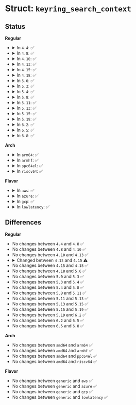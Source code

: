 # Struct: <code>keyring_search_context</code>

## Status
<b>Regular</b>
<ul>
<li>
<details>
<summary>In <code>4.4</code>: ✅</summary>

```c
struct keyring_search_context {
    struct keyring_index_key index_key;
    const struct cred *cred;
    struct key_match_data match_data;
    unsigned int flags;
    int (*iterator)(const void *, void *);
    int skipped_ret;
    bool possessed;
    key_ref_t result;
    struct timespec now;
};
```
</details>
</li>
<li>
<details>
<summary>In <code>4.8</code>: ✅</summary>

```c
struct keyring_search_context {
    struct keyring_index_key index_key;
    const struct cred *cred;
    struct key_match_data match_data;
    unsigned int flags;
    int (*iterator)(const void *, void *);
    int skipped_ret;
    bool possessed;
    key_ref_t result;
    struct timespec now;
};
```
</details>
</li>
<li>
<details>
<summary>In <code>4.10</code>: ✅</summary>

```c
struct keyring_search_context {
    struct keyring_index_key index_key;
    const struct cred *cred;
    struct key_match_data match_data;
    unsigned int flags;
    int (*iterator)(const void *, void *);
    int skipped_ret;
    bool possessed;
    key_ref_t result;
    struct timespec now;
};
```
</details>
</li>
<li>
<details>
<summary>In <code>4.13</code>: ✅</summary>

```c
struct keyring_search_context {
    struct keyring_index_key index_key;
    const struct cred *cred;
    struct key_match_data match_data;
    unsigned int flags;
    int (*iterator)(const void *, void *);
    int skipped_ret;
    bool possessed;
    key_ref_t result;
    struct timespec now;
};
```
</details>
</li>
<li>
<details>
<summary>In <code>4.15</code>: ✅</summary>

```c
struct keyring_search_context {
    struct keyring_index_key index_key;
    const struct cred *cred;
    struct key_match_data match_data;
    unsigned int flags;
    int (*iterator)(const void *, void *);
    int skipped_ret;
    bool possessed;
    key_ref_t result;
    time64_t now;
};
```
</details>
</li>
<li>
<details>
<summary>In <code>4.18</code>: ✅</summary>

```c
struct keyring_search_context {
    struct keyring_index_key index_key;
    const struct cred *cred;
    struct key_match_data match_data;
    unsigned int flags;
    int (*iterator)(const void *, void *);
    int skipped_ret;
    bool possessed;
    key_ref_t result;
    time64_t now;
};
```
</details>
</li>
<li>
<details>
<summary>In <code>5.0</code>: ✅</summary>

```c
struct keyring_search_context {
    struct keyring_index_key index_key;
    const struct cred *cred;
    struct key_match_data match_data;
    unsigned int flags;
    int (*iterator)(const void *, void *);
    int skipped_ret;
    bool possessed;
    key_ref_t result;
    time64_t now;
};
```
</details>
</li>
<li>
<details>
<summary>In <code>5.3</code>: ✅</summary>

```c
struct keyring_search_context {
    struct keyring_index_key index_key;
    const struct cred *cred;
    struct key_match_data match_data;
    unsigned int flags;
    int (*iterator)(const void *, void *);
    int skipped_ret;
    bool possessed;
    key_ref_t result;
    time64_t now;
};
```
</details>
</li>
<li>
<details>
<summary>In <code>5.4</code>: ✅</summary>

```c
struct keyring_search_context {
    struct keyring_index_key index_key;
    const struct cred *cred;
    struct key_match_data match_data;
    unsigned int flags;
    int (*iterator)(const void *, void *);
    int skipped_ret;
    bool possessed;
    key_ref_t result;
    time64_t now;
};
```
</details>
</li>
<li>
<details>
<summary>In <code>5.8</code>: ✅</summary>

```c
struct keyring_search_context {
    struct keyring_index_key index_key;
    const struct cred *cred;
    struct key_match_data match_data;
    unsigned int flags;
    int (*iterator)(const void *, void *);
    int skipped_ret;
    bool possessed;
    key_ref_t result;
    time64_t now;
};
```
</details>
</li>
<li>
<details>
<summary>In <code>5.11</code>: ✅</summary>

```c
struct keyring_search_context {
    struct keyring_index_key index_key;
    const struct cred *cred;
    struct key_match_data match_data;
    unsigned int flags;
    int (*iterator)(const void *, void *);
    int skipped_ret;
    bool possessed;
    key_ref_t result;
    time64_t now;
};
```
</details>
</li>
<li>
<details>
<summary>In <code>5.13</code>: ✅</summary>

```c
struct keyring_search_context {
    struct keyring_index_key index_key;
    const struct cred *cred;
    struct key_match_data match_data;
    unsigned int flags;
    int (*iterator)(const void *, void *);
    int skipped_ret;
    bool possessed;
    key_ref_t result;
    time64_t now;
};
```
</details>
</li>
<li>
<details>
<summary>In <code>5.15</code>: ✅</summary>

```c
struct keyring_search_context {
    struct keyring_index_key index_key;
    const struct cred *cred;
    struct key_match_data match_data;
    unsigned int flags;
    int (*iterator)(const void *, void *);
    int skipped_ret;
    bool possessed;
    key_ref_t result;
    time64_t now;
};
```
</details>
</li>
<li>
<details>
<summary>In <code>5.19</code>: ✅</summary>

```c
struct keyring_search_context {
    struct keyring_index_key index_key;
    const struct cred *cred;
    struct key_match_data match_data;
    unsigned int flags;
    int (*iterator)(const void *, void *);
    int skipped_ret;
    bool possessed;
    key_ref_t result;
    time64_t now;
};
```
</details>
</li>
<li>
<details>
<summary>In <code>6.2</code>: ✅</summary>

```c
struct keyring_search_context {
    struct keyring_index_key index_key;
    const struct cred *cred;
    struct key_match_data match_data;
    unsigned int flags;
    int (*iterator)(const void *, void *);
    int skipped_ret;
    bool possessed;
    key_ref_t result;
    time64_t now;
};
```
</details>
</li>
<li>
<details>
<summary>In <code>6.5</code>: ✅</summary>

```c
struct keyring_search_context {
    struct keyring_index_key index_key;
    const struct cred *cred;
    struct key_match_data match_data;
    unsigned int flags;
    int (*iterator)(const void *, void *);
    int skipped_ret;
    bool possessed;
    key_ref_t result;
    time64_t now;
};
```
</details>
</li>
<li>
<details>
<summary>In <code>6.8</code>: ✅</summary>

```c
struct keyring_search_context {
    struct keyring_index_key index_key;
    const struct cred *cred;
    struct key_match_data match_data;
    unsigned int flags;
    int (*iterator)(const void *, void *);
    int skipped_ret;
    bool possessed;
    key_ref_t result;
    time64_t now;
};
```
</details>
</li>
</ul>
<b>Arch</b>
<ul>
<li>
<details>
<summary>In <code>arm64</code>: ✅</summary>

```c
struct keyring_search_context {
    struct keyring_index_key index_key;
    const struct cred *cred;
    struct key_match_data match_data;
    unsigned int flags;
    int (*iterator)(const void *, void *);
    int skipped_ret;
    bool possessed;
    key_ref_t result;
    time64_t now;
};
```
</details>
</li>
<li>
<details>
<summary>In <code>armhf</code>: ✅</summary>

```c
struct keyring_search_context {
    struct keyring_index_key index_key;
    const struct cred *cred;
    struct key_match_data match_data;
    unsigned int flags;
    int (*iterator)(const void *, void *);
    int skipped_ret;
    bool possessed;
    key_ref_t result;
    time64_t now;
};
```
</details>
</li>
<li>
<details>
<summary>In <code>ppc64el</code>: ✅</summary>

```c
struct keyring_search_context {
    struct keyring_index_key index_key;
    const struct cred *cred;
    struct key_match_data match_data;
    unsigned int flags;
    int (*iterator)(const void *, void *);
    int skipped_ret;
    bool possessed;
    key_ref_t result;
    time64_t now;
};
```
</details>
</li>
<li>
<details>
<summary>In <code>riscv64</code>: ✅</summary>

```c
struct keyring_search_context {
    struct keyring_index_key index_key;
    const struct cred *cred;
    struct key_match_data match_data;
    unsigned int flags;
    int (*iterator)(const void *, void *);
    int skipped_ret;
    bool possessed;
    key_ref_t result;
    time64_t now;
};
```
</details>
</li>
</ul>
<b>Flavor</b>
<ul>
<li>
<details>
<summary>In <code>aws</code>: ✅</summary>

```c
struct keyring_search_context {
    struct keyring_index_key index_key;
    const struct cred *cred;
    struct key_match_data match_data;
    unsigned int flags;
    int (*iterator)(const void *, void *);
    int skipped_ret;
    bool possessed;
    key_ref_t result;
    time64_t now;
};
```
</details>
</li>
<li>
<details>
<summary>In <code>azure</code>: ✅</summary>

```c
struct keyring_search_context {
    struct keyring_index_key index_key;
    const struct cred *cred;
    struct key_match_data match_data;
    unsigned int flags;
    int (*iterator)(const void *, void *);
    int skipped_ret;
    bool possessed;
    key_ref_t result;
    time64_t now;
};
```
</details>
</li>
<li>
<details>
<summary>In <code>gcp</code>: ✅</summary>

```c
struct keyring_search_context {
    struct keyring_index_key index_key;
    const struct cred *cred;
    struct key_match_data match_data;
    unsigned int flags;
    int (*iterator)(const void *, void *);
    int skipped_ret;
    bool possessed;
    key_ref_t result;
    time64_t now;
};
```
</details>
</li>
<li>
<details>
<summary>In <code>lowlatency</code>: ✅</summary>

```c
struct keyring_search_context {
    struct keyring_index_key index_key;
    const struct cred *cred;
    struct key_match_data match_data;
    unsigned int flags;
    int (*iterator)(const void *, void *);
    int skipped_ret;
    bool possessed;
    key_ref_t result;
    time64_t now;
};
```
</details>
</li>
</ul>

## Differences
<b>Regular</b>
<ul>
<li>
No changes between <code>4.4</code> and <code>4.8</code> ✅
</li>
<li>
No changes between <code>4.8</code> and <code>4.10</code> ✅
</li>
<li>
No changes between <code>4.10</code> and <code>4.13</code> ✅
</li>
<li>
<details>
<summary>Changed between <code>4.13</code> and <code>4.15</code> ⚠️</summary>
<ul>
<li>
<b>Field type changed. </b>
<code>struct timespec now</code> ➡️ <code>time64_t now</code>
</li>
</ul>
</details>
</li>
<li>
No changes between <code>4.15</code> and <code>4.18</code> ✅
</li>
<li>
No changes between <code>4.18</code> and <code>5.0</code> ✅
</li>
<li>
No changes between <code>5.0</code> and <code>5.3</code> ✅
</li>
<li>
No changes between <code>5.3</code> and <code>5.4</code> ✅
</li>
<li>
No changes between <code>5.4</code> and <code>5.8</code> ✅
</li>
<li>
No changes between <code>5.8</code> and <code>5.11</code> ✅
</li>
<li>
No changes between <code>5.11</code> and <code>5.13</code> ✅
</li>
<li>
No changes between <code>5.13</code> and <code>5.15</code> ✅
</li>
<li>
No changes between <code>5.15</code> and <code>5.19</code> ✅
</li>
<li>
No changes between <code>5.19</code> and <code>6.2</code> ✅
</li>
<li>
No changes between <code>6.2</code> and <code>6.5</code> ✅
</li>
<li>
No changes between <code>6.5</code> and <code>6.8</code> ✅
</li>
</ul>
<b>Arch</b>
<ul>
<li>
No changes between <code>amd64</code> and <code>arm64</code> ✅
</li>
<li>
No changes between <code>amd64</code> and <code>armhf</code> ✅
</li>
<li>
No changes between <code>amd64</code> and <code>ppc64el</code> ✅
</li>
<li>
No changes between <code>amd64</code> and <code>riscv64</code> ✅
</li>
</ul>
<b>Flavor</b>
<ul>
<li>
No changes between <code>generic</code> and <code>aws</code> ✅
</li>
<li>
No changes between <code>generic</code> and <code>azure</code> ✅
</li>
<li>
No changes between <code>generic</code> and <code>gcp</code> ✅
</li>
<li>
No changes between <code>generic</code> and <code>lowlatency</code> ✅
</li>
</ul>
